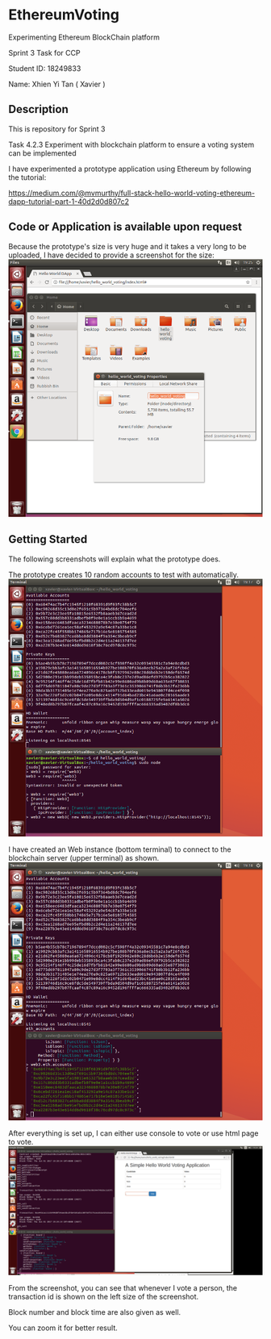 # EthereumVoting
Experimenting Ethereum BlockChain platform 

Sprint 3 Task for CCP

Student ID: 18249833

Name: Xhien Yi Tan ( Xavier )

## Description

This is repository for Sprint 3

Task 4.2.3 Experiment with blockchain platform to ensure a voting system can be implemented

I have experimented a prototype application using Ethereum by following the tutorial:

https://medium.com/@mvmurthy/full-stack-hello-world-voting-ethereum-dapp-tutorial-part-1-40d2d0d807c2

## Code or Application is available upon request

Because the prototype's size is very huge and it takes a very long to be uploaded, I have decided to provide a screenshot for the size:
![Size](https://github.com/CurtinXavierTan/EthereumVoting/blob/master/Screenshot4.png)

## Getting Started

The following screenshots will explain what the prototype does.

The prototype creates 10 random accounts to test with automatically.
![Accounts](https://github.com/CurtinXavierTan/EthereumVoting/blob/master/Screenshot1.png)

I have created an Web instance (bottom terminal) to connect to the blockchain server (upper terminal) as shown.
![Web](https://github.com/CurtinXavierTan/EthereumVoting/blob/master/Screenshot2.png)



After everything is set up, I can either use console to vote or use html page to vote.
![Vote](https://github.com/CurtinXavierTan/EthereumVoting/blob/master/Screenshot3.png)

From the screenshot, you can see that whenever I vote a person, the transaction id is shown on the left size of the screenshot.

Block number and block time are also given as well.

You can zoom it for better result.


